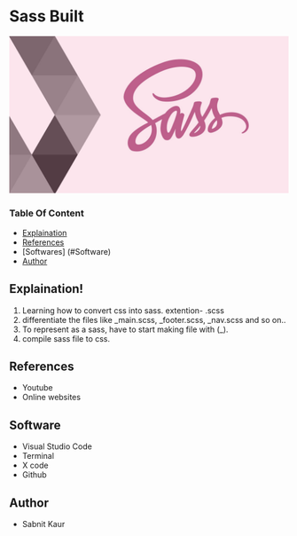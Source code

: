 # Sass Built

![project image](images/sass.jpeg)

### Table Of Content

* [Explaination](#Explaination)
* [References](#Refrences)
* [Softwares] (#Software)
* [Author](#author)

## Explaination!

1. Learning how to convert css into sass. 
extention- .scss
2. differentiate the files like _main.scss, _footer.scss, _nav.scss and so on..
3. To represent as a sass, have to start making file with (_).
4. compile sass file to css.

## References
* Youtube
* Online websites

## Software
* Visual Studio Code
* Terminal
* X code
* Github

## Author
* Sabnit Kaur





